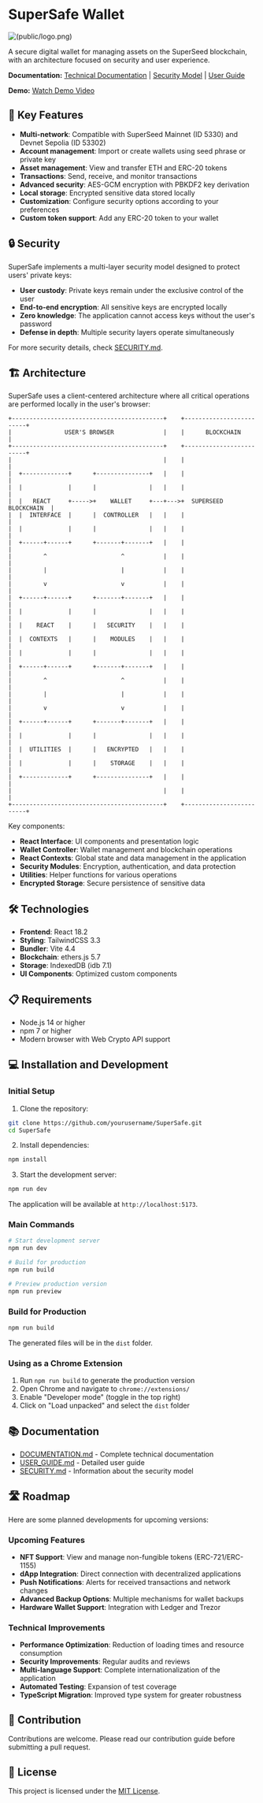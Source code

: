 # SuperSafe Wallet

![(public/logo.png)](https://github.com/JesCR/SuperSafe/blob/main/public/SuperSafe_2line.png)

A secure digital wallet for managing assets on the SuperSeed blockchain, with an architecture focused on security and user experience.

**Documentation:** [Technical Documentation](DOCUMENTATION.md) | [Security Model](SECURITY.md) | [User Guide](USER_GUIDE.md)

**Demo:** [Watch Demo Video](https://github.com/JesCR/SuperSafe/blob/main/public/SuperSafe_wallet_mvp.mp4)

## 🚀 Key Features

- **Multi-network**: Compatible with SuperSeed Mainnet (ID 5330) and Devnet Sepolia (ID 53302)
- **Account management**: Import or create wallets using seed phrase or private key
- **Asset management**: View and transfer ETH and ERC-20 tokens
- **Transactions**: Send, receive, and monitor transactions
- **Advanced security**: AES-GCM encryption with PBKDF2 key derivation
- **Local storage**: Encrypted sensitive data stored locally
- **Customization**: Configure security options according to your preferences
- **Custom token support**: Add any ERC-20 token to your wallet

## 🔒 Security

SuperSafe implements a multi-layer security model designed to protect users' private keys:

- **User custody**: Private keys remain under the exclusive control of the user
- **End-to-end encryption**: All sensitive keys are encrypted locally
- **Zero knowledge**: The application cannot access keys without the user's password
- **Defense in depth**: Multiple security layers operate simultaneously

For more security details, check [SECURITY.md](SECURITY.md).

## 🏗️ Architecture

SuperSafe uses a client-centered architecture where all critical operations are performed locally in the user's browser:

```
+-------------------------------------------+    +-------------------------+
|               USER'S BROWSER              |    |      BLOCKCHAIN         |
+-------------------------------------------+    +-------------------------+
|                                           |    |                         |
|  +-------------+      +---------------+   |    |                         |
|  |             |      |               |   |    |                         |
|  |   REACT     +----->+    WALLET     +---+--->+  SUPERSEED BLOCKCHAIN  |
|  |  INTERFACE  |      |  CONTROLLER   |   |    |                         |
|  |             |      |               |   |    |                         |
|  +------+------+      +-------+-------+   |    |                         |
|         ^                     ^           |    |                         |
|         |                     |           |    |                         |
|         v                     v           |    |                         |
|  +------+------+      +-------+-------+   |    |                         |
|  |             |      |               |   |    |                         |
|  |    REACT    |      |   SECURITY    |   |    |                         |
|  |  CONTEXTS   |      |    MODULES    |   |    |                         |
|  |             |      |               |   |    |                         |
|  +------+------+      +-------+-------+   |    |                         |
|         ^                     ^           |    |                         |
|         |                     |           |    |                         |
|         v                     v           |    |                         |
|  +------+------+      +-------+-------+   |    |                         |
|  |             |      |               |   |    |                         |
|  |  UTILITIES  |      |   ENCRYPTED   |   |    |                         |
|  |             |      |    STORAGE    |   |    |                         |
|  +-------------+      +---------------+   |    |                         |
|                                           |    |                         |
+-------------------------------------------+    +-------------------------+
```

Key components:
- **React Interface**: UI components and presentation logic
- **Wallet Controller**: Wallet management and blockchain operations
- **React Contexts**: Global state and data management in the application
- **Security Modules**: Encryption, authentication, and data protection
- **Utilities**: Helper functions for various operations
- **Encrypted Storage**: Secure persistence of sensitive data

## 🛠️ Technologies

- **Frontend**: React 18.2
- **Styling**: TailwindCSS 3.3
- **Bundler**: Vite 4.4
- **Blockchain**: ethers.js 5.7
- **Storage**: IndexedDB (idb 7.1)
- **UI Components**: Optimized custom components

## 📋 Requirements

- Node.js 14 or higher
- npm 7 or higher
- Modern browser with Web Crypto API support

## 💻 Installation and Development

### Initial Setup

1. Clone the repository:
```bash
git clone https://github.com/yourusername/SuperSafe.git
cd SuperSafe
```

2. Install dependencies:
```bash
npm install
```

3. Start the development server:
```bash
npm run dev
```

The application will be available at `http://localhost:5173`.

### Main Commands

```bash
# Start development server
npm run dev

# Build for production
npm run build

# Preview production version
npm run preview
```

### Build for Production

```bash
npm run build
```

The generated files will be in the `dist` folder.

### Using as a Chrome Extension

1. Run `npm run build` to generate the production version
2. Open Chrome and navigate to `chrome://extensions/`
3. Enable "Developer mode" (toggle in the top right)
4. Click on "Load unpacked" and select the `dist` folder

## 📚 Documentation

- [DOCUMENTATION.md](DOCUMENTATION.md) - Complete technical documentation
- [USER_GUIDE.md](USER_GUIDE.md) - Detailed user guide
- [SECURITY.md](SECURITY.md) - Information about the security model

## 🛣️ Roadmap

Here are some planned developments for upcoming versions:

### Upcoming Features

- **NFT Support**: View and manage non-fungible tokens (ERC-721/ERC-1155)
- **dApp Integration**: Direct connection with decentralized applications
- **Push Notifications**: Alerts for received transactions and network changes
- **Advanced Backup Options**: Multiple mechanisms for wallet backups
- **Hardware Wallet Support**: Integration with Ledger and Trezor

### Technical Improvements

- **Performance Optimization**: Reduction of loading times and resource consumption
- **Security Improvements**: Regular audits and reviews
- **Multi-language Support**: Complete internationalization of the application
- **Automated Testing**: Expansion of test coverage
- **TypeScript Migration**: Improved type system for greater robustness

## 🤝 Contribution

Contributions are welcome. Please read our contribution guide before submitting a pull request.

## 📄 License

This project is licensed under the [MIT License](LICENSE).
